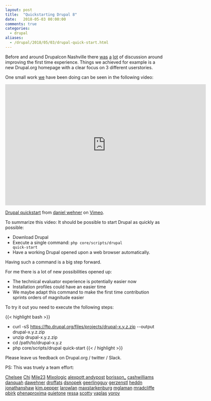 ```yaml
---
layout: post
title:  "Quickstarting Drupal 8"
date:   2018-05-03 00:00:00
comments: true
categories:
  - drupal
aliases:
  - /drupal/2018/05/03/drupal-quick-start.html
---
```


Before and around Drupalcon Nashville there [was](https://www.drupal.org/project/ideas/issues/2956879) [a](https://dri.es/three-ways-we-can-improve-drupal-evaluator-experience) [lot](http://matthewgrasmick.com/compare-php-frameworks) of discussion around improving the first time experience.
Things we achieved for example is a new Drupal.org homepage with a clear focus on 3 different userstories.

One small work [we](https://www.drupal.org/project/drupal/issues/2911319) have been doing can be seen in the following video:


<iframe src="https://player.vimeo.com/video/267910793" width="640" height="386" frameborder="0" webkitallowfullscreen mozallowfullscreen allowfullscreen></iframe>
<p><a href="https://vimeo.com/267910793">Drupal quickstart</a> from <a href="https://vimeo.com/user7658757">daniel wehner</a> on <a href="https://vimeo.com">Vimeo</a>.</p>

To summarize this video: It should be possible to start Drupal as quickly as possible:

* Download Drupal
* Execute a single command: <code>php core/scripts/drupal quick-start</code>
* Have a working Drupal opened upon a web browser automatically.

Having such a command is a big step forward.

For me there is a lot of new possibilities opened up:

* The technical evaluator experience is potentially easier now
* Installation profiles could have an easier time
* We maybe adapt this command to make the first time contribution sprints orders of magnitude easier

To try it out you need to execute the following steps:

{{< highlight bash >}}
- curl -sS https://ftp.drupal.org/files/projects/drupal-x.y.z.zip --output drupal-x.y.z.zip
- unzip drupal-x.y.z.zip
- cd /path/to/drupal-x.y.z
- php core/scripts/drupal quick-start
{{< / highlight >}}

Please leave us feedback on Drupal.org  / twitter / Slack.


PS:
This was truely a team effort:

[Chelsee](https://drupal.org/u/Chelsee)
[Chi](https://drupal.org/u/Chi)
[Mile23](https://drupal.org/u/Mile23)
[Mixologic](https://drupal.org/u/Mixologic)
[alexpott ](https://drupal.org/u/alexpott )
[andypost](https://drupal.org/u/andypost)
[borisson\_](https://drupal.org/u/borisson_)
[cashwilliams](https://drupal.org/u/cashwilliams)
[danquah](https://drupal.org/u/danquah)
[dawehner](https://drupal.org/u/dawehner)
[droffats](https://drupal.org/u/droffats)
[dsnopek](https://drupal.org/u/dsnopek)
[geerlingguy](https://drupal.org/u/geerlingguy)
[gerzenstl](https://drupal.org/u/gerzenstl)
[heddn](https://drupal.org/u/heddn)
[jonathanshaw](https://drupal.org/u/jonathanshaw)
[kim.pepper](https://drupal.org/u/kim.pepper)
[larowlan](https://drupal.org/u/larowlan)
[maxstarkenburg](https://drupal.org/u/maxstarkenburg)
[mglaman](https://drupal.org/u/mglaman)
[mradcliffe ](https://drupal.org/u/mradcliffe )
[pbirk](https://drupal.org/u/pbirk)
[phenaproxima](https://drupal.org/u/phenaproxima)
[quietone](https://drupal.org/u/quietone)
[ressa](https://drupal.org/u/ressa)
[scotty](https://drupal.org/u/scotty)
[vaplas](https://drupal.org/u/vaplas)
[yoroy](https://drupal.org/u/yoroy)
